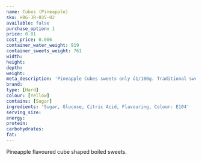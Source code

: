 ```yaml
---
name: Cubes (Pineapple)
sku: HBG-JR-035-02
available: false
purchase_option: 1
price: 0.01
cost_price: 0.006
container_water_weight: 919
container_sweets_weight: 761
width: 
height: 
depth: 
weight: 
meta_description: 'Pineapple Cubes sweets only ú1/100g. Traditional sweets and more at Humbugs Confectionery Store. Specialists in satisfying your sweet tooth!'
brand: 
type: [Hard]
colour: [Yellow]
contains: [Sugar]
ingredients: 'Sugar, Glucose, Citric Acid, Flavouring, Colour: E104'
serving_size: 
energy: 
protein: 
carbohydrates: 
fat: 
---
```

Pineapple flavoured cube shaped boiled sweets.